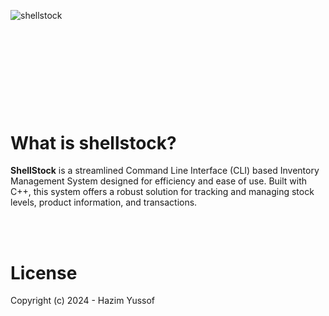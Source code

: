 ![shellstock](https://github.com/hazimyussof/shellstock/assets/56122446/e62e9da3-6716-4873-b474-ecb5e241314a)
<svg id="Layer_1" data-name="Layer 1" xmlns="http://www.w3.org/2000/svg" viewBox="0 0 496.96 90.23">

<br><br>

# What is shellstock?
**ShellStock** is a streamlined Command Line Interface (CLI) based Inventory Management System designed for efficiency and ease of use. Built with C++, this system offers a robust solution for tracking and managing stock levels, product information, and transactions.

<br><br>

# License
Copyright (c) 2024 - Hazim Yussof
